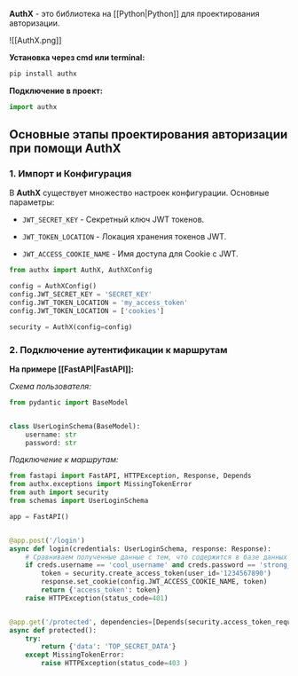 **AuthX** - это библиотека на [[Python|Python]] для проектирования авторизации. 

![[AuthX.png]]

**Установка через cmd или terminal:**

```Python
pip install authx
```

**Подключение в проект:**

```Python
import authx
```

## Основные этапы проектирования авторизации при помощи AuthX

### 1. Импорт и Конфигурация

В **AuthX** существует множество настроек конфигурации. Основные параметры:

- `JWT_SECRET_KEY` - Секретный ключ JWT токенов.

- `JWT_TOKEN_LOCATION` - Локация хранения токенов JWT.

- `JWT_ACCESS_COOKIE_NAME` - Имя доступа для Cookie с JWT.

```Python
from authx import AuthX, AuthXConfig

config = AuthXConfig()
config.JWT_SECRET_KEY = 'SECRET_KEY'
config.JWT_TOKEN_LOCATION = 'my_access_token'
config.JWT_TOKEN_LOCATION = ['cookies']

security = AuthX(config=config)
```

### 2. Подключение аутентификации к маршрутам

**На примере [[FastAPI|FastAPI]]:**

*Схема пользователя:*

```Python
from pydantic import BaseModel


class UserLoginSchema(BaseModel):
	username: str
	password: str
```

*Подключение к маршрутам:*

```Python
from fastapi import FastAPI, HTTPException, Response, Depends
from authx.exceptions import MissingTokenError
from auth import security
from schemas import UserLoginSchema

app = FastAPI()


@app.post('/login')
async def login(credentials: UserLoginSchema, response: Response):
	# Сравниваем полученные данные с тем, что содержится в базе данных
	if creds.username == 'cool_username' and creds.password == 'strong_password':
		token = security.create_access_token(user_id='1234567890')
		response.set_cookie(config.JWT_ACCESS_COOKIE_NAME, token)
		return {'access_token': token}
	raise HTTPException(status_code=401)


@app.get('/protected', dependencies=[Depends(security.access_token_required)])
async def protected():
	try:
		return {'data': 'TOP_SECRET_DATA'}
	except MissingTokenError:
		raise HTTPException(status_code=403 )
```


